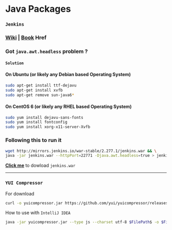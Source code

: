 # Java Packages
### `Jenkins`
### [Wiki](https://wiki.jenkins.io)&nbsp;|&nbsp;[Book](https://www.jenkins.io/doc/book) Href
### **Got `java.awt.headless` problem ?**
#### `Solution`
#### On Ubuntu (or likely any Debian based Operating System)
``` bash
sudo apt-get install ttf-dejavu
sudo apt-get install xvfb
sudo apt-get remove sun-java6*
```
#### On CentOS 6 (or likely any RHEL based Operating System)
``` bash
sudo yum install dejavu-sans-fonts
sudo yum install fontconfig
sudo yum install xorg-x11-server-Xvfb
```
### Following this to run it
``` bash
wget http://mirrors.jenkins.io/war-stable/2.277.1/jenkins.war && \
java -jar jenkins.war --httpPort=22771 -Djava.awt.headless=true > jenkins_2.277.1.log 2>&1 &
```
**[Click me](http://mirrors.jenkins.io/war-stable/2.277.1/jenkins.war)** to dowload `jenkins.war`
***
### `YUI Compressor`
For download
``` bash
curl -o yuicompressor.jar https://github.com/yui/yuicompressor/releases/download/v2.4.8/yuicompressor-2.4.8.jar
```
How to use with `IntelliJ IDEA`
``` bash
java -jar yuicompressor.jar --type js --charset utf-8 $FilePath$ -o $FileNameWithoutExtension$.min.js $FileDir$
```
